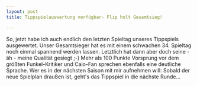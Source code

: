```yaml
---
layout: post
title: Tippspielauswertung verfügbar- Flip holt Gesamtsieg!

---
```


So, jetzt habe ich auch endlich den letzten Spieltag unseres Tippspiels ausgewertet. Unser Gesamtsieger hat es mit einem schwachen 34. Spieltag noch einmal spannend werden lassen. Letztlich hat dann aber doch seine - äh - meine Qualität gesiegt ;-) Mehr als 100 Punkte Vorsprung vor dem größten Funkel-Kritiker und Caio-Fan sprechen ebenfalls eine deutliche Sprache. Wer es in der nächsten Saison mit mir aufnehmen will: Sobald der neue Spielplan draußen ist, geht's das Tippspiel in die nächste Runde...


